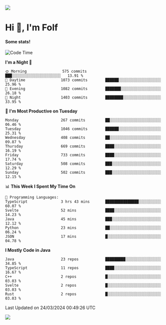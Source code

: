 <img src="https://komarev.com/ghpvc/?username=itsfolf"/>
<h1>Hi 👋, I'm Folf</h1>


#### Some stats!
<!--START_SECTION:waka-->
![Code Time](http://img.shields.io/badge/Code%20Time-2%2C166%20hrs%2015%20mins-blue)

**I'm a Night 🦉** 

```text
🌞 Morning                575 commits         ███░░░░░░░░░░░░░░░░░░░░░░   13.91 % 
🌆 Daytime                1073 commits        ██████░░░░░░░░░░░░░░░░░░░   25.96 % 
🌃 Evening                1082 commits        ███████░░░░░░░░░░░░░░░░░░   26.18 % 
🌙 Night                  1403 commits        ████████░░░░░░░░░░░░░░░░░   33.95 % 
```
📅 **I'm Most Productive on Tuesday** 

```text
Monday                   267 commits         ██░░░░░░░░░░░░░░░░░░░░░░░   06.46 % 
Tuesday                  1046 commits        ██████░░░░░░░░░░░░░░░░░░░   25.31 % 
Wednesday                408 commits         ██░░░░░░░░░░░░░░░░░░░░░░░   09.87 % 
Thursday                 669 commits         ████░░░░░░░░░░░░░░░░░░░░░   16.19 % 
Friday                   733 commits         ████░░░░░░░░░░░░░░░░░░░░░   17.74 % 
Saturday                 508 commits         ███░░░░░░░░░░░░░░░░░░░░░░   12.29 % 
Sunday                   502 commits         ███░░░░░░░░░░░░░░░░░░░░░░   12.15 % 
```


📊 **This Week I Spent My Time On** 

```text
💬 Programming Languages: 
TypeScript               3 hrs 43 mins       ███████████████░░░░░░░░░░   60.07 % 
Svelte                   52 mins             ████░░░░░░░░░░░░░░░░░░░░░   14.23 % 
Java                     45 mins             ███░░░░░░░░░░░░░░░░░░░░░░   12.12 % 
Python                   23 mins             ██░░░░░░░░░░░░░░░░░░░░░░░   06.24 % 
JSON                     17 mins             █░░░░░░░░░░░░░░░░░░░░░░░░   04.78 % 
```

**I Mostly Code in Java** 

```text
Java                     23 repos            █████████░░░░░░░░░░░░░░░░   34.85 % 
TypeScript               11 repos            ████░░░░░░░░░░░░░░░░░░░░░   16.67 % 
C++                      2 repos             █░░░░░░░░░░░░░░░░░░░░░░░░   03.03 % 
Svelte                   2 repos             █░░░░░░░░░░░░░░░░░░░░░░░░   03.03 % 
Rust                     2 repos             █░░░░░░░░░░░░░░░░░░░░░░░░   03.03 % 
```




 Last Updated on 24/03/2024 00:49:26 UTC
<!--END_SECTION:waka-->
<a src="https://discord.com/users/1090088995976925305"><img src="https://lanyard-profile-readme.vercel.app/api/1090088995976925305"/></a></td> 
